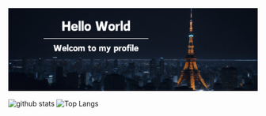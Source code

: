 <!-- Header -->
<div>
  <img src="./githubProfile.png" alt="Hello World.">
</div>
<!-- GitHub Data -->
<div>  
  <p align="left"> 
    <img alt="github stats" height="200px" src="https://github-readme-stats.vercel.app/api?username=imaikosuke&theme=dark&show_icons=ture" />
    <img alt="Top Langs" height="200px" src="https://github-readme-stats.vercel.app/api/top-langs/?username=imaikosuke&layout=compact&show_icons=true&theme=dark" />
  </p>
</div>
